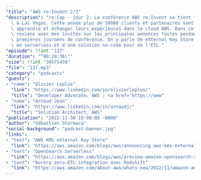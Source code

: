 ```yaml
---
"title": "AWS re:Invent 2/3"
"description": "re:Cap - jour 2: La conférence AWS re:Invent se tient tous les ans\
  \ à Las Vegas. Cette année plus de 50000 clients et partenaires sont réunis pour\
  \ apprendre et échanger leurs expériences dans le cloud AWS. Dans ce podcast, je\
  \ reviens avec mes invités sur les principales annonces faites pendant les trois\
  \ premières journées de conférence. On y parle de eXternal Key Store (XKS), de OpenSearch\
  \ en serverless et d'une solution no-code pour de l'ETL."
"episode": !!int "137"
"duration": "“00:20:36\""
"size": !!int "39571458"
"file": "137.mp3"
"category": "podcasts"
"guests":
- "name": "Olivier Leplus"
  "link": "https://www.linkedin.com/in/olivierleplus/"
  "title": "Developer Advocate, AWS ; <a href='https://www"
- "name": "Arnaud Jean"
  "link": "https://www.linkedin.com/in/arnaudj/"
  "title": "Solution Architect, AWS"
"publication": "2022-11-30 19:00:00 -0800"
"author": "Sébastien Stormacq"
"social-background": "podcast-banner.jpg"
"links":
- "text": "AWS KMS eXternal Key Store"
  "link": "https://aws.amazon.com/blogs/aws/announcing-aws-kms-external-key-store-xks/"
- "text": "OpenSearch Serverless"
  "link": "https://aws.amazon.com/blogs/aws/preview-amazon-opensearch-serverless-run-search-and-analytics-workloads-without-managing-clusters/"
- "text": "Aurora zero-ETL integration avec Redshift"
  "link": "https://aws.amazon.com/about-aws/whats-new/2022/11/amazon-aurora-zero-etl-integration-redshift/"
---
```

